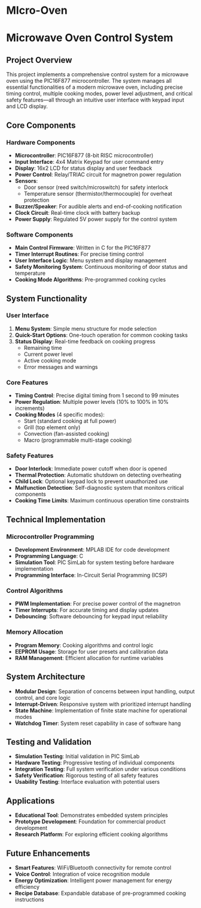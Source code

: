 # MIcro-Oven


# Microwave Oven Control System

## Project Overview
This project implements a comprehensive control system for a microwave oven using the PIC16F877 microcontroller. The system manages all essential functionalities of a modern microwave oven, including precise timing control, multiple cooking modes, power level adjustment, and critical safety features—all through an intuitive user interface with keypad input and LCD display.

## Core Components

### Hardware Components
- **Microcontroller**: PIC16F877 (8-bit RISC microcontroller)
- **Input Interface**: 4x4 Matrix Keypad for user command entry
- **Display**: 16x2 LCD for status display and user feedback
- **Power Control**: Relay/TRIAC circuit for magnetron power regulation
- **Sensors**:
  - Door sensor (reed switch/microswitch) for safety interlock
  - Temperature sensor (thermistor/thermocouple) for overheat protection
- **Buzzer/Speaker**: For audible alerts and end-of-cooking notification
- **Clock Circuit**: Real-time clock with battery backup
- **Power Supply**: Regulated 5V power supply for the control system

### Software Components
- **Main Control Firmware**: Written in C for the PIC16F877
- **Timer Interrupt Routines**: For precise timing control
- **User Interface Logic**: Menu system and display management
- **Safety Monitoring System**: Continuous monitoring of door status and temperature
- **Cooking Mode Algorithms**: Pre-programmed cooking cycles

## System Functionality

### User Interface
1. **Menu System**: Simple menu structure for mode selection
2. **Quick-Start Options**: One-touch operation for common cooking tasks
3. **Status Display**: Real-time feedback on cooking progress
   - Remaining time
   - Current power level
   - Active cooking mode
   - Error messages and warnings

### Core Features
- **Timing Control**: Precise digital timing from 1 second to 99 minutes
- **Power Regulation**: Multiple power levels (10% to 100% in 10% increments)
- **Cooking Modes** (4 specific modes):
  - Start (standard cooking at full power)
  - Grill (top element only)
  - Convection (fan-assisted cooking)
  - Macro (programmable multi-stage cooking)

### Safety Features
- **Door Interlock**: Immediate power cutoff when door is opened
- **Thermal Protection**: Automatic shutdown on detecting overheating
- **Child Lock**: Optional keypad lock to prevent unauthorized use
- **Malfunction Detection**: Self-diagnostic system that monitors critical components
- **Cooking Time Limits**: Maximum continuous operation time constraints

## Technical Implementation

### Microcontroller Programming
- **Development Environment**: MPLAB IDE for code development
- **Programming Language**: C
- **Simulation Tool**: PIC SimLab for system testing before hardware implementation
- **Programming Interface**: In-Circuit Serial Programming (ICSP)

### Control Algorithms
- **PWM Implementation**: For precise power control of the magnetron
- **Timer Interrupts**: For accurate timing and display updates
- **Debouncing**: Software debouncing for keypad input reliability

### Memory Allocation
- **Program Memory**: Cooking algorithms and control logic
- **EEPROM Usage**: Storage for user presets and calibration data
- **RAM Management**: Efficient allocation for runtime variables

## System Architecture
- **Modular Design**: Separation of concerns between input handling, output control, and core logic
- **Interrupt-Driven**: Responsive system with prioritized interrupt handling
- **State Machine**: Implementation of finite state machine for operational modes
- **Watchdog Timer**: System reset capability in case of software hang

## Testing and Validation
- **Simulation Testing**: Initial validation in PIC SimLab
- **Hardware Testing**: Progressive testing of individual components
- **Integration Testing**: Full system verification under various conditions
- **Safety Verification**: Rigorous testing of all safety features
- **Usability Testing**: Interface evaluation with potential users

## Applications
- **Educational Tool**: Demonstrates embedded system principles
- **Prototype Development**: Foundation for commercial product development
- **Research Platform**: For exploring efficient cooking algorithms

## Future Enhancements
- **Smart Features**: WiFi/Bluetooth connectivity for remote control
- **Voice Control**: Integration of voice recognition module
- **Energy Optimization**: Intelligent power management for energy efficiency
- **Recipe Database**: Expandable database of pre-programmed cooking instructions
